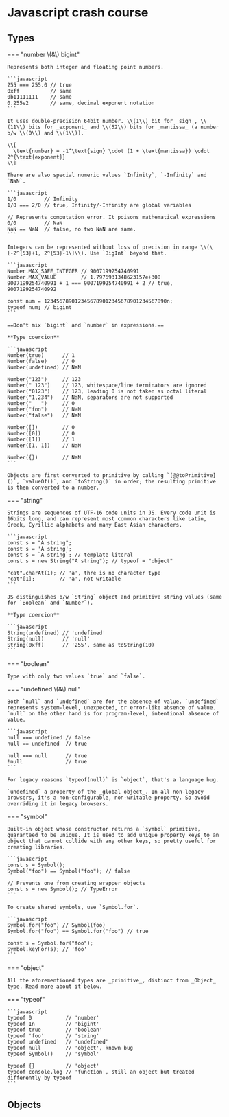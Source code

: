 # Javascript crash course

## Types

=== "number \\(\&\\) bigint"

    Represents both integer and floating point numbers. 

    ```javascript
    255 === 255.0 // true
    0xff          // same
    0b11111111    // same
    0.255e2       // same, decimal exponent notation
    ```

    It uses double-precision 64bit number. \\(1\\) bit for _sign_, \\(11\\) bits for _exponent_ and \\(52\\) bits for _mantissa_ (a number b/w \\(0\\) and \\(1\\)).

    \\[
      \text{number} = -1^\text{sign} \cdot (1 + \text{mantissa}) \cdot 2^{\text{exponent}}
    \\]
    
    There are also special numeric values `Infinity`, `-Infinity` and `NaN`.

    ```javascript
    1/0         // Infinity
    1/0 === 2/0 // true, Infinity/-Infinity are global variables

    // Represents computation error. It poisons mathematical expressions
    0/0         // NaN
    NaN == NaN  // false, no two NaN are same.
    ```

    Integers can be represented without loss of precision in range \\(\[-2^{53}+1, 2^{53}-1\]\\). Use `BigInt` beyond that.

    ```javascript
    Number.MAX_SAFE_INTEGER // 9007199254740991
    Number.MAX_VALUE        // 1.7976931348623157e+308
    9007199254740991 + 1 === 9007199254740991 + 2 // true, 9007199254740992

    const num = 1234567890123456789012345678901234567890n;
    typeof num; // bigint
    ```

    ==Don't mix `bigint` and `number` in expressions.==

    **Type coercion**

    ```javascript
    Number(true)      // 1
    Number(false)     // 0
    Number(undefined) // NaN

    Number("123")     // 123
    Number(" 123")    // 123, whitespace/line terminators are ignored
    Number("0123")    // 123, leading 0 is not taken as octal literal
    Number("1,234")   // NaN, separators are not supported
    Number("   ")     // 0
    Number("foo")     // NaN
    Number("false")   // NaN

    Number([])        // 0
    Number([0])       // 0
    Number([1])       // 1
    Number([1, 1])    // NaN

    Number({})        // NaN
    ```

    Objects are first converted to primitive by calling `[@@toPrimitive]()`, `valueOf()`, and `toString()` in order; the resulting primitive is then converted to a number. 

=== "string"

    Strings are sequences of UTF-16 code units in JS. Every code unit is 16bits long, and can represent most common characters like Latin, Greek, Cyrillic alphabets and many East Asian characters.

    ```javascript
    const s = "A string";
    const s = 'A string';
    const s = `A string`; // template literal
    const s = new String("A string"); // typeof = "object"

    "cat".charAt(1); // 'a', thre is no character type
    "cat"[1];        // 'a', not writable
    ```

    JS distinguishes b/w `String` object and primitive string values (same for `Boolean` and `Number`).

    **Type coercion**

    ```javascript
    String(undefined) // 'undefined'
    String(null)      // 'null'
    String(0xff)      // '255', same as toString(10)
    ```

=== "boolean"

    Type with only two values `true` and `false`.

=== "undefined \\(\&\\) null"

    Both `null` and `undefined` are for the absence of value. `undefined` represents system-level, unexpected, or error-like absence of value. `null` on the other hand is for program-level, intentional absence of value.

    ```javascript
    null === undefined // false
    null == undefined  // true

    null === null      // true
    !null              // true
    ```

    For legacy reasons `typeof(null)` is `object`, that's a language bug.

    `undefined` a property of the _global object_. In all non-legacy browsers, it's a non-configurable, non-writable property. So avoid overriding it in legacy browsers.


=== "symbol"

    Built-in object whose constructor returns a `symbol` primitive, guaranteed to be unique. It is used to add unique property keys to an object that cannot collide with any other keys, so pretty useful for creating libraries.

    ```javascript
    const s = Symbol();
    Symbol("foo") == Symbol("foo"); // false

    // Prevents one from creating wrapper objects
    const s = new Symbol(); // TypeError
    ```

    To create shared symbols, use `Symbol.for`.

    ```javascript
    Symbol.for("foo") // Symbol(foo)
    Symbol.for("foo") == Symbol.for("foo") // true

    const s = Symbol.for("foo");
    Symbol.keyFor(s); // 'foo'
    ```

=== "object"

    All the aforementioned types are _primitive_, distinct from _Object_ type. Read more about it below.

=== "typeof"

    ```javascript
    typeof 0           // 'number'
    typeof 1n          // 'bigint'
    typeof true        // 'boolean'
    typeof 'foo'       // 'string'
    typeof undefined   // 'undefined'
    typeof null        // 'object', known bug 
    typeof Symbol()    // 'symbol'

    typeof {}          // 'object'
    typeof console.log // 'function', still an object but treated differently by typeof
    ```

## Objects

